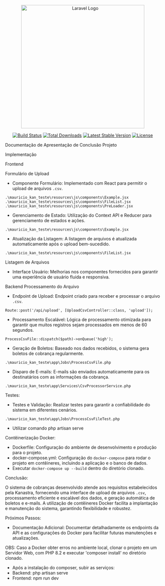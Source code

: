 <p align="center"><a href="https://laravel.com" target="_blank"><img src="https://raw.githubusercontent.com/laravel/art/master/logo-lockup/5%20SVG/2%20CMYK/1%20Full%20Color/laravel-logolockup-cmyk-red.svg" width="400" alt="Laravel Logo"></a></p>

<p align="center">
<a href="https://github.com/laravel/framework/actions"><img src="https://github.com/laravel/framework/workflows/tests/badge.svg" alt="Build Status"></a>
<a href="https://packagist.org/packages/laravel/framework"><img src="https://img.shields.io/packagist/dt/laravel/framework" alt="Total Downloads"></a>
<a href="https://packagist.org/packages/laravel/framework"><img src="https://img.shields.io/packagist/v/laravel/framework" alt="Latest Stable Version"></a>
<a href="https://packagist.org/packages/laravel/framework"><img src="https://img.shields.io/packagist/l/laravel/framework" alt="License"></a>
</p>

Documentação de Apresentação de Conclusão Projeto

Implementação

Frontend

Formulário de Upload

- Componente Formulário: Implementado com React para permitir o upload de arquivos `.csv`.

`.\mauricio_kan_teste\resources\js\components\Example.jsx`
`.\mauricio_kan_teste\resources\js\components\FileList.jsx`
`.\mauricio_kan_teste\resources\js\components\PreLoader.jsx`

- Gerenciamento de Estado: Utilização do Context API e Reducer para gerenciamento de estados e ações.

`.\mauricio_kan_teste\resources\js\components\Example.jsx`

- Atualização da Listagem: A listagem de arquivos é atualizada automaticamente após o upload bem-sucedido.

`.\mauricio_kan_teste\resources\js\components\FileList.jsx`
 
Listagem de Arquivos
- Interface Usuário: Melhorias nos componentes fornecidos para garantir uma experiência de usuário fluida e responsiva.

Backend
Processamento do Arquivo
- Endpoint de Upload: Endpoint criado para receber e processar o arquivo `.csv`.

`Route::post('/api/upload', [UploadCsvController::class, 'upload']);`
  
- Processamento Escalável: Lógica de processamento otimizada para garantir que muitos registros sejam processados em menos de 60 segundos.

`ProcessCsvFile::dispatch($path)->onQueue('high');`

- Geração de Boletos: Baseado nos dados recebidos, o sistema gera boletos de cobrança regularmente.

`.\mauricio_kan_teste\app\Jobs\ProcessCsvFile.php`
 
- Disparo de E-mails: E-mails são enviados automaticamente para os destinatários com as informações da cobrança.

`.\mauricio_kan_teste\app\Services\CsvProcessorService.php`

Testes:
- Testes e Validação: Realizar testes para garantir a confiabilidade do sistema em diferentes cenários.

`.\mauricio_kan_teste\app\Jobs\ProcessCsvFileTest.php`

- Utilizar comando php artisan serve
  
Contêinerização Docker:

- Dockerfile: Configuração do ambiente de desenvolvimento e produção para o projeto.
- docker-compose.yml: Configuração do `docker-compose` para rodar o projeto em contêineres, incluindo a aplicação e o banco de dados.
- Executar `docker-compose up --build` dentro do diretório clonado.

Conclusão:

O sistema de cobranças desenvolvido atende aos requisitos estabelecidos pela Kanastra, fornecendo uma interface de upload de arquivos `.csv`, processamento eficiente e escalável dos dados, e geração automática de boletos e e-mails. A utilização de contêineres Docker facilita a implantação e manutenção do sistema, garantindo flexibilidade e robustez.

Próximos Passos:
- Documentação Adicional: Documentar detalhadamente os endpoints da API e as configurações do Docker para facilitar futuras manutenções e atualizações.

OBS: Caso a Docker obter erros no ambiente local, clonar o projeto em um Servidor Web, com PHP 8.2 e executar 'composer install' no diretório clonado.
* Após a instalação do composer, subir as serviços:
* Backend: php artisan serve
* Frontend: npm run dev
  

